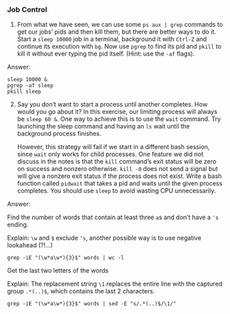 ### Job Control
1. From what we have seen, we can use some `ps aux | grep` commands to get our jobs’ pids and then kill them, but there are better ways to do it. Start a `sleep 10000` job in a terminal, background it with `Ctrl-Z` and continue its execution with `bg`. Now use `pgrep` to find its pid and `pkill` to kill it without ever typing the pid itself. (Hint: use the `-af` flags).
 
 Answer:
 
 ```
 sleep 10000 &
 pgrep -af sleep
 pkill sleep
 ```
 
2. Say you don’t want to start a process until another completes. How would you go about it? In this exercise, our limiting process will always be `sleep 60 &`. One way to achieve this is to use the `wait` command. Try launching the sleep command and having an `ls` wait until the background process finishes.   

   However, this strategy will fail if we start in a different bash session, since `wait` only works for child processes. One feature we did not discuss in the notes is that the `kill` command’s exit status will be zero on success and nonzero otherwise. `kill -0` does not send a signal but will give a nonzero exit status if the process does not exist. Write a bash function called `pidwait` that takes a pid and waits until the given process completes. You should use `sleep` to avoid wasting CPU unnecessarily.
 
 Answer:
 
 Find the number of words that contain at least three `a`s and don’t have a `'s` ending. 
 
 Explain: `\w` and `$` exclude `'s`, another possible way is to use negative lookahead (?!...)
 ```
 grep -iE "(\w*a\w*){3}$" words | wc -l
 ```

 Get the last two letters of the words
 
 Explain: The replacement string `\1` replaces the entire line with the captured group `.*(..)$`, which contains the last 2 characters.
 ```
 grep -iE "(\w*a\w*){3}$" words | sed -E "s/.*(..)$/\1/"
 ```
 
